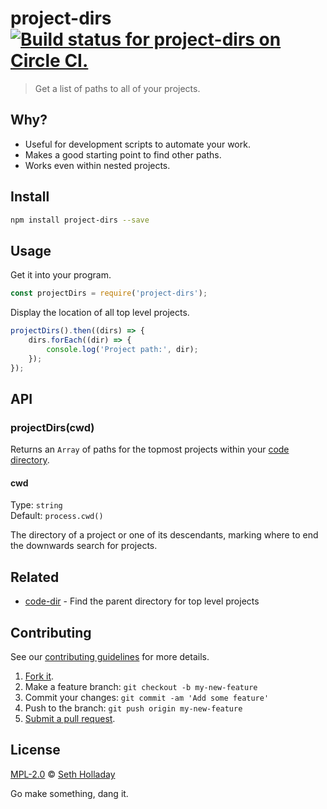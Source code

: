 # project-dirs [![Build status for project-dirs on Circle CI.](https://img.shields.io/circleci/project/sholladay/project-dirs/master.svg "Circle Build Status")](https://circleci.com/gh/sholladay/project-dirs "Project Dirs Builds")

> Get a list of paths to all of your projects.

## Why?

 - Useful for development scripts to automate your work.
 - Makes a good starting point to find other paths.
 - Works even within nested projects.

## Install

```sh
npm install project-dirs --save
```

## Usage

Get it into your program.

```js
const projectDirs = require('project-dirs');
```

Display the location of all top level projects.

```js
projectDirs().then((dirs) => {
    dirs.forEach((dir) => {
        console.log('Project path:', dir);
    });
});
```

## API

### projectDirs(cwd)

Returns an `Array` of paths for the topmost projects within your [code directory](https://github.com/sholladay/code-dir).

#### cwd

Type: `string`<br>
Default: `process.cwd()`

The directory of a project or one of its descendants, marking where to end the downwards search for projects.

## Related

 - [code-dir](https://github.com/sholladay/code-dir) - Find the parent directory for top level projects

## Contributing

See our [contributing guidelines](https://github.com/sholladay/project-dirs/blob/master/CONTRIBUTING.md "The guidelines for participating in this project.") for more details.

1. [Fork it](https://github.com/sholladay/project-dirs/fork).
2. Make a feature branch: `git checkout -b my-new-feature`
3. Commit your changes: `git commit -am 'Add some feature'`
4. Push to the branch: `git push origin my-new-feature`
5. [Submit a pull request](https://github.com/sholladay/project-dirs/compare "Submit code to this project for review.").

## License

[MPL-2.0](https://github.com/sholladay/project-dirs/blob/master/LICENSE "The license for project-dirs.") © [Seth Holladay](http://seth-holladay.com "Author of project-dirs.")

Go make something, dang it.
